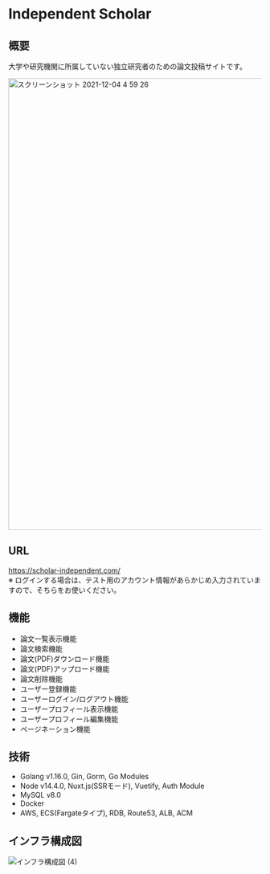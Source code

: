 # Independent Scholar
## 概要
大学や研究機関に所属していない独立研究者のための論文投稿サイトです。

<img width="900" alt="スクリーンショット 2021-12-04 4 59 26" src="https://user-images.githubusercontent.com/89379855/144669484-1f75946a-71f1-4c03-a836-2c1828ed5919.png">

## URL
https://scholar-independent.com/  
※ ログインする場合は、テスト用のアカウント情報があらかじめ入力されていますので、そちらをお使いください。

## 機能
- 論文一覧表示機能
- 論文検索機能
- 論文(PDF)ダウンロード機能
- 論文(PDF)アップロード機能
- 論文削除機能
- ユーザー登録機能
- ユーザーログイン/ログアウト機能
- ユーザープロフィール表示機能
- ユーザープロフィール編集機能
- ページネーション機能

## 技術
- Golang v1.16.0, Gin, Gorm, Go Modules
- Node v14.4.0, Nuxt.js(SSRモード), Vuetify, Auth Module
- MySQL v8.0
- Docker
- AWS, ECS(Fargateタイプ), RDB, Route53, ALB, ACM

## インフラ構成図
![インフラ構成図 (4)](https://user-images.githubusercontent.com/89379855/144760714-2b05f7cb-0fbb-470c-b622-bffe58ae4a09.jpg)
